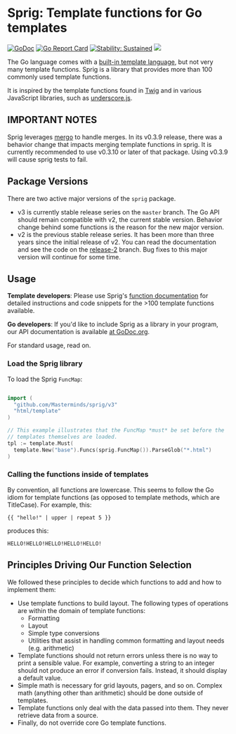 # Sprig: Template functions for Go templates

[![GoDoc](https://img.shields.io/static/v1?label=godoc&message=reference&color=blue)](https://pkg.go.dev/github.com/Masterminds/sprig/v3)
[![Go Report Card](https://goreportcard.com/badge/github.com/Masterminds/sprig)](https://goreportcard.com/report/github.com/Masterminds/sprig)
[![Stability: Sustained](https://masterminds.github.io/stability/sustained.svg)](https://masterminds.github.io/stability/sustained.html)
[![](https://github.com/Masterminds/sprig/workflows/Tests/badge.svg)](https://github.com/Masterminds/sprig/actions)

The Go language comes with a [built-in template
language](http://golang.org/pkg/text/template/), but not
very many template functions. Sprig is a library that provides more than 100 commonly
used template functions.

It is inspired by the template functions found in
[Twig](http://twig.sensiolabs.org/documentation) and in various
JavaScript libraries, such as [underscore.js](http://underscorejs.org/).

## IMPORTANT NOTES

Sprig leverages [mergo](https://github.com/imdario/mergo) to handle merges. In
its v0.3.9 release, there was a behavior change that impacts merging template
functions in sprig. It is currently recommended to use v0.3.10 or later of that package.
Using v0.3.9 will cause sprig tests to fail.

## Package Versions

There are two active major versions of the `sprig` package.

* v3 is currently stable release series on the `master` branch. The Go API should
  remain compatible with v2, the current stable version. Behavior change behind
  some functions is the reason for the new major version.
* v2 is the previous stable release series. It has been more than three years since
  the initial release of v2. You can read the documentation and see the code
  on the [release-2](https://github.com/Masterminds/sprig/tree/release-2) branch.
  Bug fixes to this major version will continue for some time.

## Usage

**Template developers**: Please use Sprig's [function documentation](http://masterminds.github.io/sprig/) for
detailed instructions and code snippets for the >100 template functions available.

**Go developers**: If you'd like to include Sprig as a library in your program,
our API documentation is available [at GoDoc.org](http://godoc.org/github.com/Masterminds/sprig).

For standard usage, read on.

### Load the Sprig library

To load the Sprig `FuncMap`:

```go

import (
  "github.com/Masterminds/sprig/v3"
  "html/template"
)

// This example illustrates that the FuncMap *must* be set before the
// templates themselves are loaded.
tpl := template.Must(
  template.New("base").Funcs(sprig.FuncMap()).ParseGlob("*.html")
)


```

### Calling the functions inside of templates

By convention, all functions are lowercase. This seems to follow the Go
idiom for template functions (as opposed to template methods, which are
TitleCase). For example, this:

```
{{ "hello!" | upper | repeat 5 }}
```

produces this:

```
HELLO!HELLO!HELLO!HELLO!HELLO!
```

## Principles Driving Our Function Selection

We followed these principles to decide which functions to add and how to implement them:

- Use template functions to build layout. The following
  types of operations are within the domain of template functions:
  - Formatting
  - Layout
  - Simple type conversions
  - Utilities that assist in handling common formatting and layout needs (e.g. arithmetic)
- Template functions should not return errors unless there is no way to print
  a sensible value. For example, converting a string to an integer should not
  produce an error if conversion fails. Instead, it should display a default
  value.
- Simple math is necessary for grid layouts, pagers, and so on. Complex math
  (anything other than arithmetic) should be done outside of templates.
- Template functions only deal with the data passed into them. They never retrieve
  data from a source.
- Finally, do not override core Go template functions.
